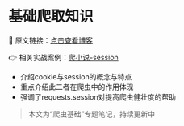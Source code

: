 # 基础爬取知识

🔗 原文链接：[点击查看博客](https://blog.csdn.net/2401_87328929/article/details/148097821)

👉 相关实战案例：[爬小说-session](https://github.com/Annyfee/spider-defense-bypass/blob/main/%E5%B8%B8%E8%A7%81%E7%88%AC%E5%8F%96%E7%96%91%E9%9A%BE%E7%82%B9/SSL%20error-session/%E7%88%AC%E5%B0%8F%E8%AF%B4-session.py)

- 介绍cookie与session的概念与特点
- 重点介绍此二者在爬虫中的作用体现
- 强调了requests.session对提高爬虫健壮度的帮助

> 本文为“爬虫基础”专题笔记，持续更新中